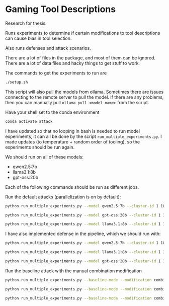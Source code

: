 # Gaming Tool Descriptions

Research for thesis.

Runs experiments to determine if certain modifications to tool descriptions can cause bias in tool selection.

Also runs defenses and attack scenarios.


There are a lot of files in the package, and most of them can be ignored. There are a lot of data files and hacky things to get stuff to work.

The commands to get the experiments to run are 

```bash
./setup.sh
```

This script will also pull the models from ollama. Sometimes there are issues connecting to the remote server to pull the model.
If there are any problems, then you can manually pull `ollama pull <model name>` from the script.

Have your shell set to the conda environment

```bash
conda activate attack
```

I have updated so that no looping in bash is needed to run model experiments, it can all be done by the script `run_multiple_experiments.py`. I made updates (to temperature + random order of tooling), so the experiments should be run again. 


We should run on all of these models:
- qwen2.5:7b
- llama3.1:8b
- gpt-oss:20b

Each of the following commands should be run as different jobs.

Run the default attacks (parallelization is on by default):
```bash
python run_multiple_experiments.py --model qwen2.5:7b --cluster-id 1 10 --server-port 11434 --server-type ollama
```
```bash
python run_multiple_experiments.py --model gpt-oss:20b --cluster-id 1 10 --server-port 11436 --server-type ollama
```
```bash
python run_multiple_experiments.py --model llama3.1:8b --cluster-id 1 10 --server-port 11435 --server-type ollama
```

I have also implemented defense in the pipeline, which we should run with:

```bash
python run_multiple_experiments.py --model qwen2.5:7b --cluster-id 1 10 --defense-mechanism objective --server-port 11434 --server-type ollama
```
```bash
python run_multiple_experiments.py --model llama3.1:8b --cluster-id 1 10 --defense-mechanism objective --server-port 11435 --server-type ollama
```
```bash
python run_multiple_experiments.py --model gpt-oss:20b --cluster-id 1 10 --defense-mechanism objective --server-port 11436 --server-type ollama
```
Run the baseline attack with the manual combination modification
```bash
python run_multiple_experiments.py --baseline-mode --modification combination  --model qwen2.5:7b --cluster-id 1 10 --server-type ollama --server-port 11434
```
```bash
python run_multiple_experiments.py --baseline-mode --modification combination  --model gpt-oss:20b --cluster-id 1 10 --server-type ollama --server-port 11435
```
```bash
python run_multiple_experiments.py --baseline-mode --modification combination  --model llama3.1:8b --cluster-id 1 10 --server-type ollama --server-port 11436
```
